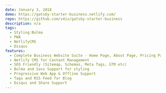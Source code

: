 ```yaml
---
date: January 3, 2018
demo: https://gatsby-starter-business.netlify.com/
repo: https://github.com/v4iv/gatsby-starter-business
description: n/a
tags:
  - Styling:Bulma
  - PWA
  - NetlifyCMS
  - Disqus
features:
  - Complete Business Website Suite - Home Page, About Page, Pricing Page, Contact Page and Blog
  - Netlify CMS for Content Management
  - SEO Friendly (Sitemap, Schemas, Meta Tags, GTM etc)
  - Bulma and Sass Support for styling
  - Progressive Web App & Offline Support
  - Tags and RSS Feed for Blog
  - Disqus and Share Support
---
```

